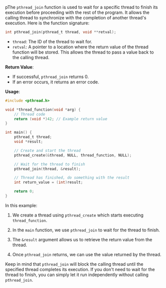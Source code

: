 pThe `pthread_join` function is used to wait for a specific thread to finish its execution before proceeding with the rest of the program. It allows the calling thread to synchronize with the completion of another thread's execution. Here is the function signature:

```c
int pthread_join(pthread_t thread, void **retval);
```

- `thread`: The ID of the thread to wait for.
- `retval`: A pointer to a location where the return value of the thread function will be stored. This allows the thread to pass a value back to the calling thread.

**Return Value**:
- If successful, `pthread_join` returns 0.
- If an error occurs, it returns an error code.

**Usage**:

```c
#include <pthread.h>

void *thread_function(void *arg) {
    // Thread code
    return (void *)42; // Example return value
}

int main() {
    pthread_t thread;
    void *result;

    // Create and start the thread
    pthread_create(&thread, NULL, thread_function, NULL);

    // Wait for the thread to finish
    pthread_join(thread, &result);

    // Thread has finished, do something with the result
    int return_value = (int)result;

    return 0;
}
```

In this example:

1. We create a thread using `pthread_create` which starts executing `thread_function`.

2. In the `main` function, we use `pthread_join` to wait for the thread to finish.

3. The `&result` argument allows us to retrieve the return value from the thread.

4. Once `pthread_join` returns, we can use the value returned by the thread.

Keep in mind that `pthread_join` will block the calling thread until the specified thread completes its execution. If you don't need to wait for the thread to finish, you can simply let it run independently without calling `pthread_join`.
